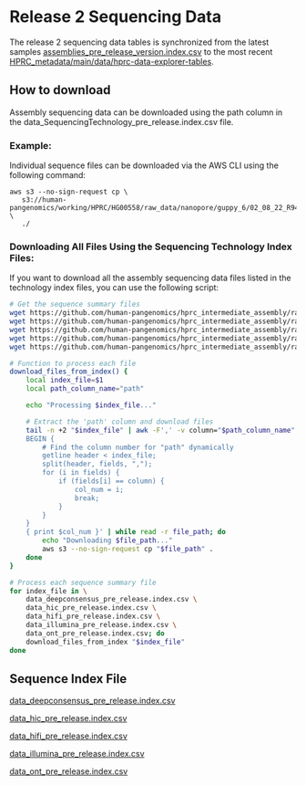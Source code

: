 # Release 2 Sequencing Data

The release 2 sequencing data tables is synchronized from the latest samples [assemblies_pre_release_version.index.csv](https://github.com/human-pangenomics/hprc_intermediate_assembly/blob/main/data_tables/assemblies_pre_release_v0.5.index.csv) to the most recent [HPRC_metadata/main/data/hprc-data-explorer-tables](https://github.com/human-pangenomics/HPRC_metadata/tree/main/data/hprc-data-explorer-tables).

## How to download
Assembly sequencing data can be downloaded using the path column in the data_SequencingTechnology_pre_release.index.csv file.

### Example:
Individual sequence files can be downloaded via the AWS CLI using the following command:

```
aws s3 --no-sign-request cp \
   s3://human-pangenomics/working/HPRC/HG00558/raw_data/nanopore/guppy_6/02_08_22_R941_HG00558_1_Guppy_6.5.7_450bps_modbases_5mc_cg_sup_prom_pass.bam \
   ./
```

### Downloading All Files Using the Sequencing Technology Index Files:

If you want to download all the assembly sequencing data files listed in the technology index files, you can use the following script:

```bash
# Get the sequence summary files
wget https://github.com/human-pangenomics/hprc_intermediate_assembly/raw/main/data_tables/sequencing_data/data_deepconsensus_pre_release.index.csv
wget https://github.com/human-pangenomics/hprc_intermediate_assembly/raw/main/data_tables/sequencing_data/data_hic_pre_release.index.csv
wget https://github.com/human-pangenomics/hprc_intermediate_assembly/raw/main/data_tables/sequencing_data/data_hifi_pre_release.index.csv
wget https://github.com/human-pangenomics/hprc_intermediate_assembly/raw/main/data_tables/sequencing_data/data_illumina_pre_release.index.csv
wget https://github.com/human-pangenomics/hprc_intermediate_assembly/raw/main/data_tables/sequencing_data/data_ont_pre_release.index.csv

# Function to process each file
download_files_from_index() {
    local index_file=$1
    local path_column_name="path"

    echo "Processing $index_file..."

    # Extract the 'path' column and download files
    tail -n +2 "$index_file" | awk -F',' -v column="$path_column_name" -v index_file="$index_file" '
    BEGIN {
        # Find the column number for "path" dynamically
        getline header < index_file;
        split(header, fields, ",");
        for (i in fields) {
            if (fields[i] == column) {
                col_num = i;
                break;
            }
        }
    }
    { print $col_num }' | while read -r file_path; do
        echo "Downloading $file_path..."
        aws s3 --no-sign-request cp "$file_path" .
    done
}

# Process each sequence summary file
for index_file in \
    data_deepconsensus_pre_release.index.csv \
    data_hic_pre_release.index.csv \
    data_hifi_pre_release.index.csv \
    data_illumina_pre_release.index.csv \
    data_ont_pre_release.index.csv; do
    download_files_from_index "$index_file"
done

```

## Sequence Index File


[data_deepconsensus_pre_release.index.csv](https://github.com/human-pangenomics/hprc_intermediate_assembly/blob/main/data_tables/sequencing_data/data_deepconsensus_pre_release.index.csv)

[data_hic_pre_release.index.csv](https://github.com/human-pangenomics/hprc_intermediate_assembly/blob/main/data_tables/sequencing_data/data_hic_pre_release.index.csv)

[data_hifi_pre_release.index.csv](https://github.com/human-pangenomics/hprc_intermediate_assembly/blob/main/data_tables/sequencing_data/data_hifi_pre_release.index.csv)

[data_illumina_pre_release.index.csv](https://github.com/human-pangenomics/hprc_intermediate_assembly/blob/main/data_tables/sequencing_data/data_illumina_pre_release.index.csv)

[data_ont_pre_release.index.csv](https://github.com/human-pangenomics/hprc_intermediate_assembly/blob/main/data_tables/sequencing_data/data_ont_pre_release.index.csv)
